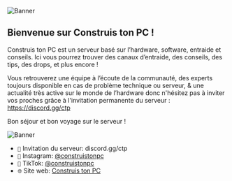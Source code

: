 ![Banner](https://media.discordapp.net/attachments/1040715090393055362/1040725282983788614/5.jpg)

## Bienvenue sur Construis ton PC !

Construis ton PC est un serveur basé sur l’hardware, software, entraide et conseils.
Ici vous pourrez trouver des canaux d’entraide, des conseils, des tips, des drops, et plus encore !

Vous retrouverez une équipe à l’écoute de la communauté, des experts toujours disponible en cas de problème technique ou serveur, & une actualité très active sur le monde de l’hardware donc n'hésitez pas à inviter vos proches grâce à l'invitation permanente du serveur : https://discord.gg/ctp

Bon séjour et bon voyage sur le serveur ! 

![Banner](https://media.discordapp.net/attachments/1040715090393055362/1040725286477635714/3.png?width=1440&height=368)

* `🔗` Invitation du serveur: discord.gg/ctp
* `📸` Instagram: [@construistonpc](https://www.instagram.com/construistonpc/)
* `🎵` TikTok: [@construistonpc](https://www.tiktok.com/@construistonpc)
* `🌐` Site web: [Construis ton PC](https://construis-ton-pc.com/)
